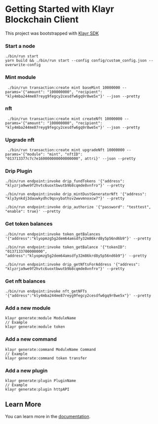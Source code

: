 # Getting Started with Klayr Blockchain Client

This project was bootstrapped with [Klayr SDK](https://github.com/Klayrhq/klayr-sdk)

### Start a node

```
./bin/run start
yarn build && ./bin/run start --config config/custom_config.json --overwrite-config
```

### Mint module

```
 ./bin/run transaction:create mint baseMint 10000000 --params='{"amount": "100000000", "recipient": "kly4mba244me87reyg9fegcy2cesdfw6gq9r8we5x"}' --json --pretty
```

### nft

```
 ./bin/run transaction:create mint createNft 10000000 --params='{"amount": "100000000", "recipient": "kly4mba244me87reyg9fegcy2cesdfw6gq9r8we5x"}' --json --pretty
```

### Upgrade nft

```
 ./bin/run transaction:create mint upgradeNft 10000000 --params='{"module": "mint", "nftID": "013713377c7c7e160000000000000000", attri}' --json --pretty
```

### Drip Plugin

```
./bin/run endpoint:invoke drip_fundTokens '{"address": "klyzrja9we9f2hvtc6uoxtbwutb9b8cqmde8vnfro"}' --pretty

./bin/run endpoint:invoke drip_mintDustGeneratorNft '{"address": "kly3ynkdj3dauwkydhc9qsvybathsv2wwvmnoxcw7"}' --pretty
```

```
./bin/run endpoint:invoke drip_authorize '{"password": "testtest", "enable": true}' --pretty
```

### Get token balances

```
./bin/run endpoint:invoke token_getBalances '{"address":"klyopmzg5g2dem64amsdfy32m86krd8y5p56nd6b9"}' --pretty
```

```
./bin/run endpoint:invoke token_getBalance '{"tokenID": "0137133700000000", "address":"klyopmzg5g2dem64amsdfy32m86krd8y5p56nd6b9"}' --pretty

./bin/run endpoint:invoke drip_getNftsForAddress '{"address": "klyzrja9we9f2hvtc6uoxtbwutb9b8cqmde8vnfro"}' --pretty
```

### Get nft balances

```
./bin/run endpoint:invoke nft_getNFTs '{"address":"kly4mba244me87reyg9fegcy2cesdfw6gq9r8we5x"}' --pretty
```

### Add a new module

```
klayr generate:module ModuleName
// Example
klayr generate:module token
```

### Add a new command

```
klayr generate:command ModuleName Command
// Example
klayr generate:command token transfer
```

### Add a new plugin

```
klayr generate:plugin PluginName
// Example
klayr generate:plugin httpAPI
```

## Learn More

You can learn more in the [documentation](https://klayr.xyz/documentation/klayr-sdk/).

